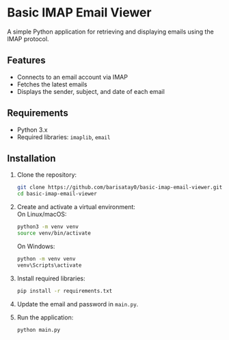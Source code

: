 # Basic IMAP Email Viewer

A simple Python application for retrieving and displaying emails using the IMAP protocol.

## Features
- Connects to an email account via IMAP
- Fetches the latest emails
- Displays the sender, subject, and date of each email

## Requirements
- Python 3.x
- Required libraries: `imaplib`, `email`

## Installation

1. Clone the repository:  
   ```bash
   git clone https://github.com/barisatay0/basic-imap-email-viewer.git
   cd basic-imap-email-viewer
   ```

2. Create and activate a virtual environment:  
   On Linux/macOS:  
   ```bash
   python3 -m venv venv
   source venv/bin/activate
   ```

   On Windows:  
   ```bash
   python -m venv venv
   venv\Scripts\activate
   ```

3. Install required libraries:  
   ```bash
   pip install -r requirements.txt
   ```

4. Update the email and password in `main.py`.


5. Run the application:  
   ```bash
   python main.py
   ```
